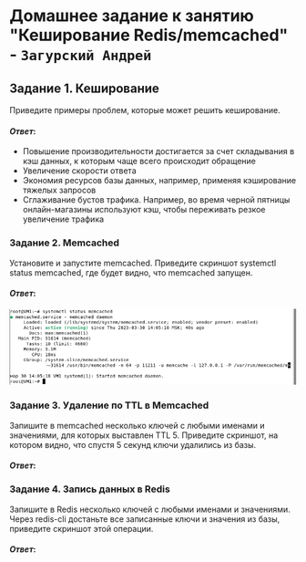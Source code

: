 # Домашнее задание к занятию "Кеширование Redis/memcached" - `Загурский Андрей`

## Задание 1. Кеширование
Приведите примеры проблем, которые может решить кеширование.
#### *Ответ*:
- Повышение производительности достигается за счет складывания в кэш данных, к которым чаще всего происходит обращение
- Увеличение скорости ответа
- Экономия ресурсов базы данных, например, применяя кэширование тяжелых запросов
- Сглаживание бустов трафика. Например, во время черной пятницы онлайн-магазины используют кэш, чтобы переживать резкое увеличение трафика

### Задание 2. Memcached
Установите и запустите memcached.
Приведите скриншот systemctl status memcached, где будет видно, что memcached запущен.

#### *Ответ*:
![image](https://github.com/Anders1994/Homework/blob/main/ScreenShots/%D0%A1%D0%BA%D1%80%D0%B8%D0%BD%20521.png)
### Задание 3. Удаление по TTL в Memcached
Запишите в memcached несколько ключей с любыми именами и значениями, для которых выставлен TTL 5.
Приведите скриншот, на котором видно, что спустя 5 секунд ключи удалились из базы.
#### *Ответ*:

### Задание 4. Запись данных в Redis
Запишите в Redis несколько ключей с любыми именами и значениями.
Через redis-cli достаньте все записанные ключи и значения из базы, приведите скриншот этой операции.
#### *Ответ*:
